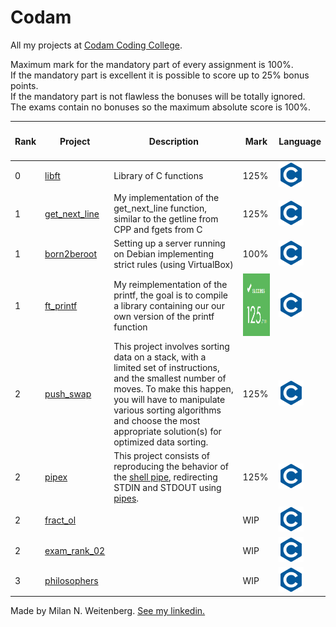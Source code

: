 # Codam
All my projects at [Codam Coding College](https://codam.nl). 

Maximum mark for the mandatory part of every assignment is 100%. </br>
If the mandatory part is excellent it is possible to score up to 25% bonus points.</br>
If the mandatory part is not flawless the bonuses will be totally ignored.</br>
The exams contain no bonuses so the maximum absolute score is 100%.</br>

<table>
    <thead>
        <tr>
            <th><h4>Rank</h4></th>
			<th><h4>Project</h4></th>
            <th><h4>Description</h4></th>
            <th><h4>Mark</h4></th>
            <th><h4>Language</h4></th>
        </tr>
    </thead>
    <tbody>
        <tr>
            <td>0</td>
			<td><a href=libft/>libft</a></td>
            <td>Library of C functions</td>
            <td>125%</td>
            <td><img src="https://raw.githubusercontent.com/devicons/devicon/master/icons/c/c-plain.svg" alt="c" width="40" height="40"/></td>
        </tr>
        <tr>
            <td>1</td>
			<td><a href=get_next_line/>get_next_line</a></td>
            <td>My implementation of the get_next_line function, similar to the getline from CPP and fgets from C</td>
            <td>125%</td>
            <td><img src="https://raw.githubusercontent.com/devicons/devicon/master/icons/c/c-plain.svg" alt="c" width="40" height="40"/></td>
        </tr>
        <tr>
            <td>1</td>
            <td><a href=born2beroot/>born2beroot</a></td>
            <td>Setting up a server running on Debian implementing strict rules (using VirtualBox)</td>
            <td>100%</td>
            <td><img src="https://raw.githubusercontent.com/devicons/devicon/master/icons/c/c-plain.svg" alt="c" width="40" height="40"/></td>
        </tr>
        <tr>
            <td>1</td>
            <td><a href=ft_printf/>ft_printf</a></td>
            <td>My reimplementation of the printf, the goal is to compile a library containing our our own version of the printf function</td>
            <td><img src="img/score125.png" alt="125" width="100" height="100"/></td>
            <td><img src="https://raw.githubusercontent.com/devicons/devicon/master/icons/c/c-plain.svg" alt="c" width="40" height="40"/></td>
        </tr>
        <tr>
            <td>2</td>
            <td><a href=push_swap/>push_swap</a></td>
            <td>This project involves sorting data on a stack, with a limited set of instructions, and the smallest number of moves. To make this happen, you will have to manipulate various sorting algorithms and choose the most appropriate solution(s) for optimized data sorting.</td>
            <td>125%</td>
            <td><img src="https://raw.githubusercontent.com/devicons/devicon/master/icons/c/c-plain.svg" alt="c" width="40" height="40"/></td>
        </tr>
        <tr>
            <td>2</td>
            <td><a href=pipex/>pipex</a></td>
            <td>This project consists of reproducing the behavior of the <a href=https://www.geeksforgeeks.org/piping-in-unix-or-linux/>shell pipe</a>, redirecting STDIN and STDOUT using <a href=https://www.geeksforgeeks.org/pipe-system-call/>pipes</a>.</td>
            <td>125%</td>
            <td><img src="https://raw.githubusercontent.com/devicons/devicon/master/icons/c/c-plain.svg" alt="c" width="40" height="40"/></td>
        </tr>
        <tr>
            <td>2</td>
            <td><a href=fract-ol/>fract_ol</a></td>
            <td></td>
            <td>WIP</td>
            <td><img src="https://raw.githubusercontent.com/devicons/devicon/master/icons/c/c-plain.svg" alt="c" width="40" height="40"/></td>
        </tr>
        <tr>
            <td>2</td>
            <td><a href=exam_rank_02/>exam_rank_02</a></td>
            <td></td>
            <td>WIP</td>
            <td><img src="https://raw.githubusercontent.com/devicons/devicon/master/icons/c/c-plain.svg" alt="c" width="40" height="40"/></td>
        </tr>
		 <tr>
            <td>3</td>
            <td><a href=philosophers/>philosophers</a></td>
            <td></td>
            <td>WIP</td>
            <td><img src="https://raw.githubusercontent.com/devicons/devicon/master/icons/c/c-plain.svg" alt="c" width="40" height="40"/></td>
        </tr>
    </tbody>
</table>
    
Made by Milan N. Weitenberg. [See my linkedin.](https://www.linkedin.com/in/mnweitenberg/)
